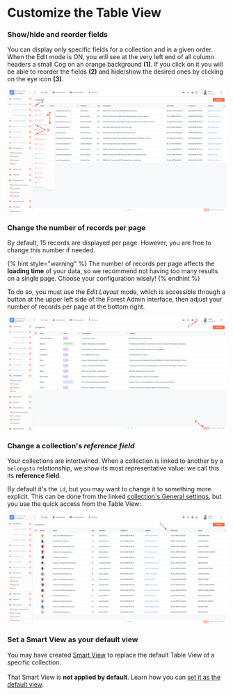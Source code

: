 # Customize the Table View

### Show/hide and reorder fields ​​ <a href="#show-hide-fields" id="show-hide-fields"></a>

You can display only specific fields for a collection and in a given order. When the Edit mode is ON, you will see at the very left end of all column headers a small Cog on an orange background **(1)**. If you click on it you will be able to reorder the fields **(2)** and hide/show the desired ones by clicking on the eye icon **(3)**.

![](<../../../.gitbook/assets/2019-06-28_15.26.04.png>)

### Change the number of records per page&#x20;

By default, 15 records are displayed per page. However, you are free to change this number if needed.

{% hint style="warning" %}
The number of records per page affects the **loading time** of your data, so we recommend not having too many results on a single page. Choose your configuration wisely!
{% endhint %}

To do so, you must use the _Edit Layout_ mode, which is accessible through a button at the upper left side of the Forest Admin interface, then adjust your number of records per page at the bottom right.

![](<../../../.gitbook/assets/2019-06-28_15.56.27.png>)

### Change a collection's _reference field_

Your collections are intertwined. When a collection is linked to another by a `belongsto` relationship, we show its most representative value: we call this its **reference field**.&#x20;

By default it's the `id`, but you may want to change it to something more explicit. This can be done from the linked [collection's General settings](../../../collections/manage-your-collection-settings.md#general-tab), but you use the quick access from the Table View:

![Accessing "Address" collection's reference field setting](<../../../.gitbook/assets/2020-02-20_15.10.20.png>)

### Set a Smart View as your default view

You may have created [Smart View](../create-and-manage-smart-views.md#what-is-a-smart-view) to replace the default Table View of a specific collection. \
\
That Smart View is **not applied by default**. Learn how you can [set it as the default view](../create-and-manage-smart-views.md#applying-a-smart-view).

